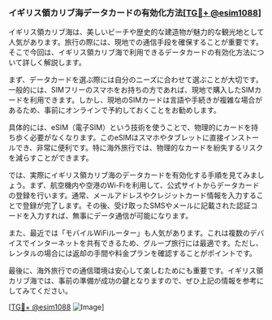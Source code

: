 ### イギリス領カリブ海データカードの有効化方法[[TG💪+ @esim1088](https://t.me/s/esim1088)]

イギリス領カリブ海は、美しいビーチや歴史的な建造物が魅力的な観光地として人気があります。旅行の際には、現地での通信手段を確保することが重要です。そこで今回は、イギリス領カリブ海で利用できるデータカードの有効化方法について詳しく解説します。

まず、データカードを選ぶ際には自分のニーズに合わせて選ぶことが大切です。一般的には、SIMフリーのスマホをお持ちの方であれば、現地で購入したSIMカードを利用できます。しかし、現地のSIMカードは言語や手続きが複雑な場合があるため、事前にオンラインで予約しておくことをお勧めします。

具体的には、eSIM（電子SIM）という技術を使うことで、物理的にカードを持ち歩く必要がなくなります。このeSIMはスマホやタブレットに直接インストールでき、非常に便利です。特に海外旅行では、物理的なカードを紛失するリスクを減らすことができます。

では、実際にイギリス領カリブ海のデータカードを有効化する手順を見てみましょう。まず、航空機内や空港のWi-Fiを利用して、公式サイトからデータカードの登録を行います。通常、メールアドレスやクレジットカード情報を入力することで登録が完了します。その後、受け取ったSMSやメールに記載された認証コードを入力すれば、無事にデータ通信が可能になります。

また、最近では「モバイルWiFiルーター」も人気があります。これは複数のデバイスでインターネットを共有できるため、グループ旅行には最適です。ただし、レンタルの場合には返却の手間や料金プランを確認することがポイントです。

最後に、海外旅行での通信環境は安心して楽しむためにも重要です。イギリス領カリブ海では、事前の準備が成功の鍵となりますので、ぜひ上記の情報を参考にしてみてください。

[[TG💪+ @esim1088](https://t.me/s/esim1088) ![Image](https://i.postimg.cc/Y0z9fWf4/image.png)]